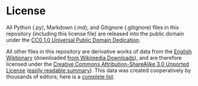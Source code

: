 # License

All Python (.py), Markdown (.md), and Gitignore (.gitignore) files in this repository (including this license file) are released into the public domain under the [CC0 1.0 Universal Public Domain Dedication](https://creativecommons.org/publicdomain/zero/1.0/).

All other files in this repository are derivative works of data from the [English Wiktionary](https://en.wiktionary.org/) (downloaded [from Wikimedia Downloads](https://dumps.wikimedia.org/)), and are therefore licensed under the [Creative Commons Attribution-ShareAlike 3.0 Unported License](https://creativecommons.org/licenses/by-sa/3.0/legalcode) ([easily readable summary](https://creativecommons.org/licenses/by-sa/3.0/)). This data was created cooperatively by thousands of editors; here is a [complete list](https://en.wiktionary.org/wiki/Special:ListUsers?editsOnly=1&creationSort=1&limit=50).
